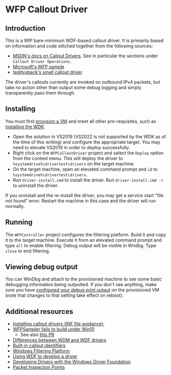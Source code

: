# WFP Callout Driver

## Introduction

This is a WIP bare-minimum WDF-based callout driver. It is primarily based on information and code stitched together from the following sources:

* [MSDN's docs on Callout Drivers](https://docs.microsoft.com/en-us/windows-hardware/drivers/network/roadmap-for-developing-wfp-callout-drivers). See in particular the sections under `Callout Driver Operations`.
* [Microsoft's WFP sample](https://docs.microsoft.com/en-us/samples/microsoft/windows-driver-samples/windows-filtering-platform-sample/)
* [teddysback's small callout driver](https://github.com/teddysback/netFilter)

The driver's callouts currently are invoked on outbound IPv4 packets, but take no action other than output some debug logging and simply transparently pass them through.

## Installing

You must first [provision a VM](https://docs.microsoft.com/en-us/windows-hardware/drivers/gettingstarted/provision-a-target-computer-wdk-8-1) and meet all other pre-requisites, such as [installing the WDK](https://docs.microsoft.com/en-us/windows-hardware/drivers/download-the-wdk).

* Open the solution in VS2019 (VS2022 is not supported by the WDK as of the time of this writing) and configure the appropriate target. You may need to elevate VS2019 in order to deploy successfully.
* Right click on the `WFPCalloutDriver` project and select the `Deploy` option from the context menu. This will deploy the driver to `%systemdrive%\drivertest\drivers` on the target machine.
* On the target machine, open an elevated command prompt and `cd` to `%systemdrive%\drivertest\drivers`.
* Run `driver-install.cmd` to install the driver. Run `driver-install.cmd -r` to uninstall the driver.

If you uninstall and the re-install the driver, you may get a service start "file not found" error. Restart the machine in this case and the driver will run normally.

## Running

The `WFPController` project configures the filtering platform. Build it and copy it to the target machine. Execute it from an elevated command prompt and type `all` to enable filtering. Debug output will be visible in Wndbg. Type `close` to end filtering.

## Viewing debug output

You can WinDbg and attach to the provisioned machine to see some basic debugging information being outputted. If you don't see anything, make sure you have [configured your debug print output](https://stackoverflow.com/questions/17109074/kdprintex-in-debugger-immediate-window-into-vs-2012-is-not-printing-any-msg) on the provisioned VM (note that changes to that setting take effect on reboot).

## Additional resources

* [Installing callout drivers (INF file guidance)](https://docs.microsoft.com/en-us/windows-hardware/drivers/network/inf-files-for-callout-drivers);
* [WFPSampler fails to build under Win10](https://docs.microsoft.com/en-us/answers/questions/233569/wfpsampler-fails-to-build-under-windows-10.html)
  * See also [this PR](https://github.com/microsoft/Windows-driver-samples/pull/538/files)
* [Differences between WDM and WDF drivers](https://docs.microsoft.com/en-us/windows-hardware/drivers/wdf/differences-between-wdm-and-kmdf)
* [Built-in callout identifiers](https://docs.microsoft.com/en-us/windows-hardware/drivers/network/built-in-callout-identifiers)
* [Windows Filtering Platform](https://docs.microsoft.com/en-us/windows/win32/fwp/windows-filtering-platform-start-page)
* [Using WDF to develop a driver](https://docs.microsoft.com/en-us/windows-hardware/drivers/wdf/using-the-framework-to-develop-a-driver)
* [Developing Drivers with the Windows Driver Foundation](https://docs.microsoft.com/en-us/windows-hardware/drivers/wdf/developing-drivers-with-wdf)
* [Packet Inspection Points](https://docs.microsoft.com/en-us/windows-hardware/drivers/network/packet-inspection-points)

